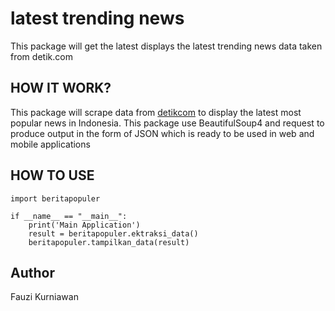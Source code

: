 # latest trending news
This package will get the latest displays the latest trending news data taken from detik.com

## HOW IT WORK?
This package will scrape data from [detikcom](https://www.detik.com) to display the latest most popular news in Indonesia. This package use BeautifulSoup4 and request to  produce output in the form of JSON which is ready to be used in web and mobile applications

## HOW TO USE
```
import beritapopuler

if __name__ == "__main__":
    print('Main Application')
    result = beritapopuler.ektraksi_data()
    beritapopuler.tampilkan_data(result)
```

## Author
Fauzi Kurniawan
